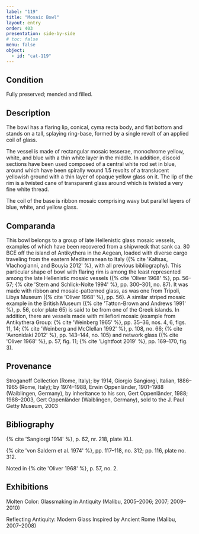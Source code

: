 ```yaml
---
label: "119"
title: "Mosaic Bowl"
layout: entry
order: 403
presentation: side-by-side
# toc: false
menu: false
object:
  - id: "cat-119"
---
```


## Condition

Fully preserved; mended and filled.

## Description

The bowl has a flaring lip, conical, cyma recta body, and flat bottom and stands on a tall, splaying ring-base, formed by a single revolt of an applied coil of glass.

The vessel is made of rectangular mosaic tesserae, monochrome yellow, white, and blue with a thin white layer in the middle. In addition, discoid sections have been used composed of a central white rod set in blue, around which have been spirally wound 1.5 revolts of a translucent yellowish ground with a thin layer of opaque yellow glass on it. The lip of the rim is a twisted cane of transparent glass around which is twisted a very fine white thread.

The coil of the base is ribbon mosaic comprising wavy but parallel layers of blue, white, and yellow glass.

## Comparanda

This bowl belongs to a group of late Hellenistic glass mosaic vessels, examples of which have been recovered from a shipwreck that sank ca. 80 BCE off the island of Antikythera in the Aegean, loaded with diverse cargo traveling from the eastern Mediterranean to Italy ({% cite 'Kaltsas, Vlachogianni, and Bouyia 2012' %}, with all previous bibliography). This particular shape of bowl with flaring rim is among the least represented among the late Hellenistic mosaic vessels ({% cite 'Oliver 1968' %}, pp. 56–57; {% cite 'Stern and Schlick-Nolte 1994' %}, pp. 300–301, no. 87). It was made with ribbon and mosaic-patterned glass, as was one from Tripoli, Libya Museum ({% cite 'Oliver 1968' %}, pp. 56). A similar striped mosaic example in the British Museum ({% cite 'Tatton-Brown and Andrews 1991' %}, p. 56, color plate 65) is said to be from one of the Greek islands. In addition, there are vessels made with millefiori mosaic (example from Antikythera Group: {% cite 'Weinberg 1965' %}, pp. 35–36, nos. 4, 6, figs. 11, 14; {% cite 'Weinberg and McClellan 1992' %}, p. 108, no. 66; {% cite 'Avronidaki 2012' %}, pp. 143–144, no. 105) and network glass ({% cite 'Oliver 1968' %}, p. 57, fig. 11; {% cite 'Lightfoot 2019' %}, pp. 169–170, fig. 3).

## Provenance

Stroganoff Collection (Rome, Italy); by 1914, Giorgio Sangiorgi, Italian, 1886–1965 (Rome, Italy); by 1974–1988, Erwin Oppenländer, 1901–1988 (Waiblingen, Germany), by inheritance to his son, Gert Oppenländer, 1988; 1988–2003, Gert Oppenländer (Waiblingen, Germany), sold to the J. Paul Getty Museum, 2003

## Bibliography

{% cite 'Sangiorgi 1914' %}, p. 62, nr. 218, plate XLI.

{% cite 'von Saldern et al. 1974' %}, pp. 117–118, no. 312; pp. 116, plate no. 312.

Noted in {% cite 'Oliver 1968' %}, p. 57, no. 2.

## Exhibitions

Molten Color: Glassmaking in Antiquity (Malibu, 2005–2006; 2007; 2009–2010)

Reflecting Antiquity: Modern Glass Inspired by Ancient Rome (Malibu, 2007–2008)